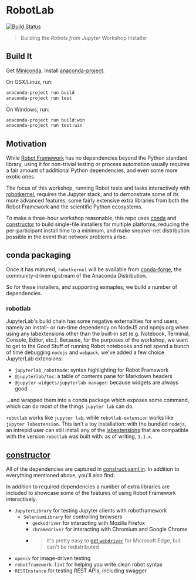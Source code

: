 # RobotLab

[![Build Status](https://dev.azure.com/robots-from-jupyter/robots-from-jupyter/_apis/build/status/robots-from-jupyter.robotlab?branchName=master)](https://dev.azure.com/robots-from-jupyter/robots-from-jupyter/_build/latest?definitionId=3?branchName=master)

> Building the _Robots from Jupyter_ Workshop Installer


## Build It
Get [Miniconda][]. Install [anaconda-project][].

On OSX/Linux, run:
```bash
anaconda-project run build
anaconda-project run test
```

On Windows, run:
```bash
anaconda-project run build:win
anaconda-project run test:win
```

## Motivation

While [Robot Framework][robotframework] has no dependencies beyond the Python
standard library, using it for non-trivial testing or process automation usually
requires a fair amount of additional Python dependencies, and even some more
exotic ones.

The focus of this workshop, running Robot tests and tasks interactively with
[robotkernel][], requires the Jupyter stack, and to demonstrate some of its more
advanced features, some fairly extensive extra libraries from both the Robot
Framework and the scientific Python ecosystems.

To make a three-hour workshop reasonable, this repo uses [conda][] and
[constructor][] to build single-file installers for multiple platforms, reducing
the per-participant install time to a minimum, and make sneaker-net distribution
possible in the event that network problems arise.


## conda packaging
Once it has matured, `robotkernel` will be available from [conda-forge][], the
community-driven upstream of the Anaconda Distribution.

So for these installers, and supporting exmaples, we build a number of
dependencies.

### robotlab
JupyterLab's build chain has some negative externalities
for end users, namely an install- or run-time dependency on NodeJS and npmjs.org
when using any labextensions other than the built-in set (e.g. Notebook, Terminal,
Console, Editor, etc.). Because, for the purposes of the workshop, we want to
get to the Good Stuff of running Robot notebooks and not spend a bunch of time
debugging `nodejs` and `webpack`, we've added a few choice JupyterLab extensions:

- `jupyterlab_robotmode`: syntax highlighting for Robot Framework
- `@jupyterlab/toc`: a table of contents pane for Markdown headers
- `@jupyter-widgets/jupyterlab-manager`: because widgets are always good

...and wrapped them into a conda package which exposes some command, which can
do most of the things `jupyter lab` can do.

`robotlab` works like `jupyter lab`, while `robotlab-extension` works like
`jupyter labextension`. This isn't a toy installation: with the bundled `nodejs`,
an intrepid user can still install any of the [labextensions][] that are
compatible with the version `robotlab` was built with: as of writing, `1.1.x`.

## [constructor][]
All of the dependencies are captured in [construct.yaml.in][]. In addition to
everything mentioned above, you'll also find:

In addition to required dependencies a number of extra libraries are included to
showcase some of the features of using Robot Framework interactively.
- `JupyterLibrary` for testing Jupyter clients with robotframework
  - `SeleniumLibrary` for controlling browsers
    - `geckodriver` for interacting with Mozilla Firefox
    - `chromedriver` for interacting with Chromium and Google Chrome
    - > it's pretty easy to [get `webdriver`][webdriver] for Microsoft Edge, but
        can't be redistributed
- `opencv` for image-driven testing
- `robotframework-lint` for helping you write clean robot syntax
- `RESTInstance` for testing REST APIs, including swagger


[anaconda-project]: https://github.com/anaconda-platform/anaconda-project
[conda-forge]: https://github.com/conda-forge
[robotframework]: https://github.com/robotframework/robotframework
[conda]: https://github.com/conda/conda
[constructor]: https://github.com/conda/constructor
[construct.yaml.in]: ./constructor/construct.yaml.in
[labextensions]: https://www.npmjs.com/search?q=keywords:jupyterlab-extension
[Miniconda]: https://conda.io/miniconda.html
[robotkernel]: https://github.com/robots-from-jupyter/robotkernel
[webdriver]: https://developer.microsoft.com/en-us/microsoft-edge/tools/webdriver/#downloads
